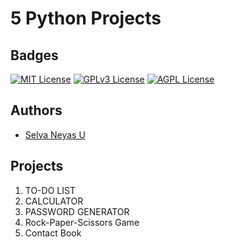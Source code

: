 
# 5 Python Projects


## Badges
[![MIT License](https://img.shields.io/badge/License-MIT-green.svg)](https://choosealicense.com/licenses/mit/) [![GPLv3 License](https://img.shields.io/badge/License-GPL%20v3-yellow.svg)](https://opensource.org/licenses/) [![AGPL License](https://img.shields.io/badge/license-AGPL-blue.svg)](http://www.gnu.org/licenses/agpl-3.0)


## Authors

- [Selva Neyas U](https://www.github.com/selvaneyas)


## Projects

1. TO-DO LIST
2. CALCULATOR
3. PASSWORD GENERATOR
4. Rock-Paper-Scissors Game
5. Contact Book
